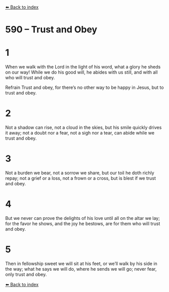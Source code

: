 [⬅️ Back to index](../README.md)

# 590 – Trust and Obey


# 1
When we walk with the Lord
in the light of his word,
what a glory he sheds on our way!
While we do his good will,
he abides with us still,
and with all who will trust and obey.

Refrain
Trust and obey, for there’s no other way
to be happy in Jesus, but to trust and obey.

# 2
Not a shadow can rise,
not a cloud in the skies,
but his smile quickly drives it away;
not a doubt nor a fear,
not a sigh nor a tear,
can abide while we trust and obey.

# 3
Not a burden we bear,
not a sorrow we share,
but our toil he doth richly repay;
not a grief or a loss,
not a frown or a cross,
but is blest if we trust and obey.

# 4
But we never can prove
the delights of his love
until all on the altar we lay;
for the favor he shows,
and the joy he bestows,
are for them who will trust and obey.

# 5
Then in fellowship sweet
we will sit at his feet,
or we’ll walk by his side in the way;
what he says we will do,
where he sends we will go;
never fear, only trust and obey.

[⬅️ Back to index](../README.md)

